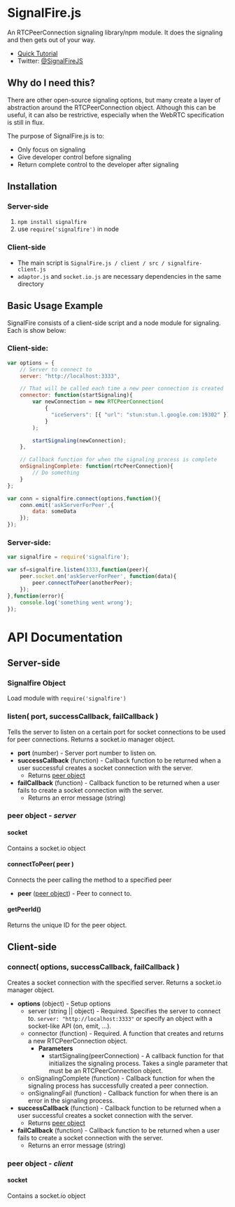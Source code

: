 # SignalFire.js

An RTCPeerConnection signaling library/npm module. It does the signaling and then gets out of your way.

*	[Quick Tutorial](http://signalfirejs.github.io/tutorial.html)
*	Twitter: [@SignalFireJS](https://twitter.com/SignalFireJS)

## Why do I need this? ##

There are other open-source signaling options, but many create a layer of abstraction around the RTCPeerConnection object. Although this can be useful, it can also be restrictive, especially when the WebRTC specification is still in flux.

The purpose of SignalFire.js is to:
*	Only focus on signaling
*	Give developer control before signaling
*	Return complete control to the developer after signaling

## Installation ##

### Server-side ###

1.	`npm install signalfire`
3.	use `require('signalfire')` in node

### Client-side ###

*	The main script is `SignalFire.js / client / src / signalfire-client.js`
*	`adaptor.js` and `socket.io.js` are necessary dependencies in the same directory

## Basic Usage Example ##

SignalFire consists of a client-side script and a node module for signaling. Each is show below:

### Client-side: ###

```js
var options = {
	// Server to connect to
	server: "http://localhost:3333",

	// That will be called each time a new peer connection is created
	connector: function(startSignaling){
		var newConnection = new RTCPeerConnection(
			{
			  "iceServers": [{ "url": "stun:stun.l.google.com:19302" }]
			}
		);

		startSignaling(newConnection);
	},

	// Callback function for when the signaling process is complete
	onSignalingComplete: function(rtcPeerConnection){
		// Do something
	}
};

var conn = signalfire.connect(options,function(){
	conn.emit('askServerForPeer',{
		data: someData
	});
});
```

### Server-side: ###

```js
var signalfire = require('signalfire');

var sf=signalfire.listen(3333,function(peer){
	peer.socket.on('askServerForPeer', function(data){
		peer.connectToPeer(anotherPeer);
	});
},function(error){
	console.log('something went wrong');
});
```

# API Documentation #

## Server-side ##

### Signalfire Object ###

Load module with `require('signalfire')`

### listen( port, successCallback, failCallback ) ###

Tells the server to listen on a certain port for socket connections to be used for peer connections. Returns a socket.io manager object.

*	**port** (number) - Server port number to listen on.
*	**successCallback** (function) - Callback function to be returned when a 
	user successful creates a socket connection with the server.
	*	Returns [peer object](#peer-object---server)
*	**failCallback** (function) - Callback function to be returned when a user fails 
	to create a socket connection with the server.
	*	Returns an error message (string)

### peer object - _server_ ###

#### socket ####

Contains a socket.io object

#### connectToPeer( peer ) ####

Connects the peer calling the method to a specified peer

*	**peer** ([peer object](#peer-object---server)) - Peer to connect to.

#### getPeerId() ####

Returns the unique ID for the peer object.


## Client-side ##

### connect( options, successCallback, failCallback ) ###

Creates a socket connection with the specified server. Returns a socket.io manager object.

*	**options** (object) - Setup options
	*	server (string || object) - Required. Specifies the server to connect to. `server: "http://localhost:3333"` or specify an object with a socket-like API (on, emit, ...).
	*	connector (function) - Required. A function that creates and returns a new RTCPeerConnection object.
		*	**Parameters**
			*	startSignaling(peerConnection) - A callback function for that initializes the signaling process. Takes a single parameter that must be an RTCPeerConnection object.
	*	onSignalingComplete (function) - Callback function for when the signaling process has successfully created a peer connection.
	*	onSignalingFail (function) - Callback function for when there is an error in the signaling process.
*	**successCallback** (function) - Callback function to be returned when a 
	user successful creates a socket connection with the server.
	*	Returns [peer object](#peer-object---client)
*	**failCallback** (function) - Callback function to be returned when a user fails to create a socket connection with the server.
	*	Returns an error message (string)


### peer object - _client_ ###

#### socket ####

Contains a socket.io object